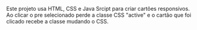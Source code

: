 Este projeto usa HTML, CSS e Java Srcipt para criar cartões responsivos. Ao clicar o pre selecionado perde a classe CSS "active" e o cartão que foi clicado recebe a classe mudando o CSS.
